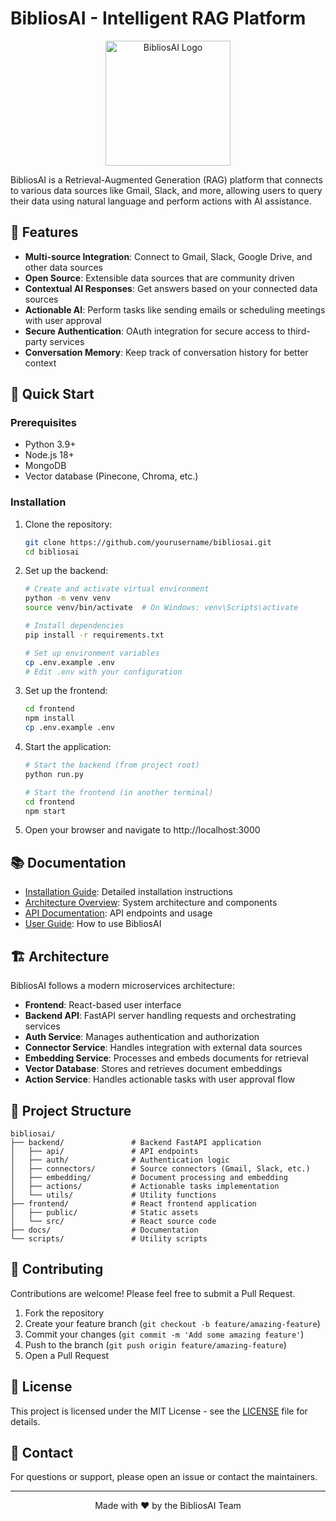 # BibliosAI - Intelligent RAG Platform

<p align="center">
  <img src="docs/images/logo.png" alt="BibliosAI Logo" width="200"/>
</p>

BibliosAI is a Retrieval-Augmented Generation (RAG) platform that connects to various data sources like Gmail, Slack, and more, allowing users to query their data using natural language and perform actions with AI assistance.

## 🌟 Features

- **Multi-source Integration**: Connect to Gmail, Slack, Google Drive, and other data sources
- **Open Source**: Extensible data sources that are community driven
- **Contextual AI Responses**: Get answers based on your connected data sources
- **Actionable AI**: Perform tasks like sending emails or scheduling meetings with user approval
- **Secure Authentication**: OAuth integration for secure access to third-party services
- **Conversation Memory**: Keep track of conversation history for better context

## 🚀 Quick Start

### Prerequisites

- Python 3.9+
- Node.js 18+
- MongoDB
- Vector database (Pinecone, Chroma, etc.)

### Installation

1. Clone the repository:
   ```bash
   git clone https://github.com/yourusername/bibliosai.git
   cd bibliosai
   ```

2. Set up the backend:
   ```bash
   # Create and activate virtual environment
   python -m venv venv
   source venv/bin/activate  # On Windows: venv\Scripts\activate
   
   # Install dependencies
   pip install -r requirements.txt
   
   # Set up environment variables
   cp .env.example .env
   # Edit .env with your configuration
   ```

3. Set up the frontend:
   ```bash
   cd frontend
   npm install
   cp .env.example .env
   ```

4. Start the application:
   ```bash
   # Start the backend (from project root)
   python run.py
   
   # Start the frontend (in another terminal)
   cd frontend
   npm start
   ```

5. Open your browser and navigate to http://localhost:3000

## 📚 Documentation

- [Installation Guide](docs/installation.md): Detailed installation instructions
- [Architecture Overview](docs/architecture.md): System architecture and components
- [API Documentation](docs/api.md): API endpoints and usage
- [User Guide](docs/user_guide.md): How to use BibliosAI

## 🏗️ Architecture

BibliosAI follows a modern microservices architecture:

- **Frontend**: React-based user interface
- **Backend API**: FastAPI server handling requests and orchestrating services
- **Auth Service**: Manages authentication and authorization
- **Connector Service**: Handles integration with external data sources
- **Embedding Service**: Processes and embeds documents for retrieval
- **Vector Database**: Stores and retrieves document embeddings
- **Action Service**: Handles actionable tasks with user approval flow

## 📁 Project Structure

```
bibliosai/
├── backend/               # Backend FastAPI application
│   ├── api/               # API endpoints
│   ├── auth/              # Authentication logic
│   ├── connectors/        # Source connectors (Gmail, Slack, etc.)
│   ├── embedding/         # Document processing and embedding
│   ├── actions/           # Actionable tasks implementation
│   └── utils/             # Utility functions
├── frontend/              # React frontend application
│   ├── public/            # Static assets
│   └── src/               # React source code
├── docs/                  # Documentation
└── scripts/               # Utility scripts
```

## 🤝 Contributing

Contributions are welcome! Please feel free to submit a Pull Request.

1. Fork the repository
2. Create your feature branch (`git checkout -b feature/amazing-feature`)
3. Commit your changes (`git commit -m 'Add some amazing feature'`)
4. Push to the branch (`git push origin feature/amazing-feature`)
5. Open a Pull Request

## 📄 License

This project is licensed under the MIT License - see the [LICENSE](LICENSE) file for details.

## 📧 Contact

For questions or support, please open an issue or contact the maintainers.

---

<p align="center">
  Made with ❤️ by the BibliosAI Team
</p>
